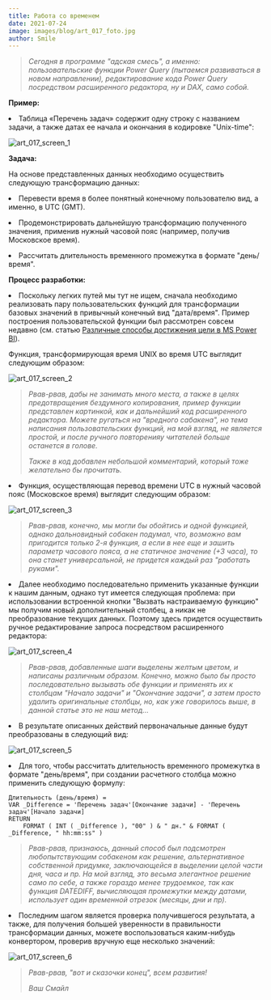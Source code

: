 ```yaml
---
title: Работа со временем
date: 2021-07-24
image: images/blog/art_017_foto.jpg
author: Smile
---
```


> *Сегодня в программе "адская смесь", а именно: пользовательские функции Power Query (пытаемся развиваться в новом направлении), редактирование кода Power Query посредством расширенного редактора, ну и DAX, само собой.*


**Пример:**

**<li>** Таблица «Перечень задач» содержит одну строку с названием задачи, а также датах ее начала и окончания в кодировке "Unix-time":

![art_017_screen_1](https://kkadikin.ru/images/blog/art_017_screen_1.jpg)


**Задача:**

На основе представленных данных необходимо осуществить следующую трансформацию данных:

**<li>** Перевести время в более понятный конечному пользователю вид, а именно, в UTC (GMT).

**<li>** Продемонстрировать дальнейшую трансформацию полученного значения, применив нужный часовой пояс (например, получив Московское время).

**<li>** Рассчитать длительность временного промежутка в формате "день/время".


**Процесс разработки:**

**<li>** Поскольку легких путей мы тут не ищем, сначала необходимо реализовать пару пользовательских функций для трансформации базовых значений в привычный конечный вид "дата/время".  Пример построения пользовательской функции был рассмотрен совсем недавно (см. статью [Различные способы достижения цели в MS Power BI](https://kkadikin.ru/ru/blog/article_016/)). 

Функция, трансформирующая время UNIX во время UTC выглядит следующим образом:

![art_017_screen_2](https://kkadikin.ru/images/blog/art_017_screen_2.jpg)

> *Рвав-рвав, дабы не занимать много места, а также в целях предотвращения бездумного копирования, пример функции представлен картинкой, как и дальнейший код расширенного редактора. Можете ругаться на "вредного сабакена", но тема написания пользовательских функций, на мой взгляд, не является простой, и после ручного повторенияу читателей больше останется в голове.*
>
> *Также в код добавлен небольшой комментарий, который тоже желательно бы прочитать.*

**<li>** Функция, осуществляющая перевод времени UTC в нужный часовой пояс (Московское время) выглядит следующим образом:

![art_017_screen_3](https://kkadikin.ru/images/blog/art_017_screen_3.jpg)

> *Рвав-рвав, конечно, мы могли бы обойтись и одной функцией, однако дальновидный собакен подумал, что, возможно вам пригодится только 2-я функция, а если в нее еще и зашить параметр часового пояса, а не статичное значение (+3 часа), то она станет универсальной, не придется каждый раз "работать руками".*

**<li>** Далее необходимо последовательно применить указанные функции к нашим данным, однако тут имеется следующая проблема: при использовании встроенной кнопки "Вызвать настраиваемую функцию" мы получим новый дополнительный столбец, а никак не преобразование текущих данных. Поэтому здесь придется осуществить ручное редактирование запроса посредством расширенного редактора:

![art_017_screen_4](https://kkadikin.ru/images/blog/art_017_screen_4.jpg)

> *Рвав-рвав, добавленные шаги выделены желтым цветом, и написаны различным образом. Конечно, можно было бы просто последовательно вызывать обе функции и применять их к столбцам "Начало задачи" и "Окончание задачи", а затем просто удалить оригинальные столбцы, но, как уже говорилось выше, в данной статье это не наш метод…*

**<li>** В результате описанных действий первоначальные данные будут преобразованы в следующий вид:

![art_017_screen_5](https://kkadikin.ru/images/blog/art_017_screen_5.jpg)

**<li>** Для того, чтобы рассчитать длительность временного промежутка в формате "день/время", при создании расчетного столбца можно применить следующую формулу:

```dax
Длительность (день/время) = 
VAR _Difference = 'Перечень задач'[Окончание задачи] - 'Перечень задач'[Начало задачи]
RETURN
    FORMAT ( INT ( _Difference ), "00" ) & " дн." & FORMAT ( _Difference, " hh:mm:ss" )
```

> *Рвав-рвав, признаюсь, данный способ был подсмотрен любопытствующим собакеном как решение, альтернативное собственной придумке, заключающейся в выделении целой части дня, часа и пр. На мой взгляд, это весьма элегантное решение само по себе, а также гораздо менее трудоемкое, так как функция DATEDIFF, вычисляющая промежутки между датами, использует один временной отрезок (месяцы, дни и пр).*

**<li>** Последним шагом является проверка получившегося результата, а также, для получения большей уверенности в правильности трансформации данных, можете воспользоваться каким-нибудь конвертором, проверив вручную еще несколько значений:

![art_017_screen_6](https://kkadikin.ru/images/blog/art_017_screen_6.jpg)


> *Рвав-рвав, "вот и сказочки конец", всем развития!*
>
> *Ваш Смайл*
